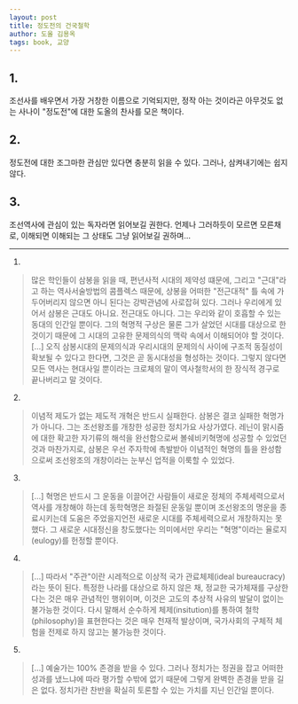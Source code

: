 ```yaml
---
layout: post
title: 정도전의 건국철학
author: 도올 김용옥
tags: book, 교양
---
```


## 1. 
조선사를 배우면서 가장 거창한 이름으로 기억되지만, 정작 아는 것이라곤 아무것도 없는 사나이 "정도전"에 대한 도올의 찬사를 모은 책이다.

## 2. 
정도전에 대한 조그마한 관심만 있다면 충분히 읽을 수 있다. 그러나, 삼켜내기에는 쉽지 않다.

## 3. 
조선역사에 관심이 있는 독자라면 읽어보길 권한다. 언제나 그러하듯이 모르면 모른채로, 이해되면 이해되는 그 상태도 그냥 읽어보길 권하며...

- - -

1. 
> 많은 학인들이 삼봉을 읽을 때, 편년사적 시대의 제약성 떄문에, 그리고 "근대"라고 하는 역사서술방법의 콤플렉스 때문에, 상봉을 어떠한 "전근대적" 틀 속에 가두어버리지 않으면 아니 된다는 강박관념에 사로잡혀 있다. 그러나 우리에게 있어서 삼봉은 근대도 아니요. 전근대도 아니다. 그는 우리와 같이 호흡할 수 있는 동대의 인간일 뿐이다. 그의 혁명적 구상은 물론 그가 살었던 시대를 대상으로 한 것이기 때문에 그 시대의 고유한 문제의식의 맥락 속에서 이해되어야 할 것이다. [...] 오직 삼봉시대의 문제의식과 우리시대의 문제의식 사이에 구조적 동질성이 확보될 수 있다고 한다면, 그것은 곧 동시대성을 형성하는 것이다. 그렇지 않다면 모든 역사는 현대사일 뿐이라는 크로체의 말이 역사철학서의 한 장식적 경구로 끝나버리고 말 것이다.

2. 
> 이념적 제도가 없는 제도적 개혁은 반드시 실패한다. 삼봉은 결코 실패한 혁명가가 아니다. 그는 조선왕조를 개창한 성공한 정치가요 사상가였다. 레닌이 맑시즘에 대한 확고한 자기류의 해석을 완선함으로써 볼쉐비키혁명에 성공할 수 있었던 것과 마찬가지로, 삼봉은 우선 주자학에 촉발받아 이념적인 혁명의 틀을 완성함으로써 조선왕조의 개창이라는 눈부신 업적을 이룩할 수 있었다.

3. 
> [...] 혁명은 반드시 그 운동을 이끌어간 사람들이 새로운 정체의 주체세력으로서 역사를 개창해야 하는데 동학혁명은 좌절된 운동일 뿐이며 조선왕조의 명운을 종료시키는데 도움은 주었을지언전 새로운 시대를 주체세력으로서 개창하지는 못했다. 그 새로운 시대정신을 창도했다는 의미에서만 우리는 "혁명"이라는 율로지(eulogy)를 헌정할 뿐이다.

4. 
> [...] 따라서 "주관"이란 시레적으로 이상적 국가 관료체제(ideal bureaucracy)라는 뜻이 된다. 특정한 나라를 대상으로 하지 않은 채, 정교한 국가체재를 구상한다는 것은 매우 관념적인 행위이며, 이것은 고도의 추상적 사유의 발달이 없이는 불가능한 것이다. 다시 말해서 순수하게 체제(insitution)를 통하여 철학(philosophy)을 표현한다는 것은 매우 천재적 발상이며, 국가사회의 구체적 체험을 전제로 하지 않고는 불가능한 것이다.

5. 
> [...] 예술가는 100% 존경을 받을 수 있다. 그러나 정치가는 정권을 잡고 어떠한 성과를 냈느냐에 따라 평가할 수밖에 없기 때문에 그렇게 완벽한 존경을 받을 길은 없다. 정치가란 찬반을 확실히 토론할 수 있는 가치를 지닌 인간일 뿐이다.

 